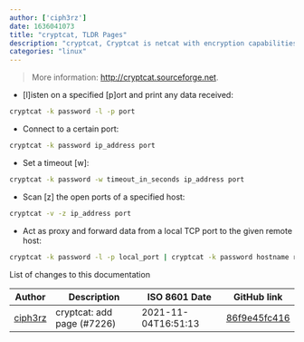 ```yaml
---
author: ['ciph3rz']
date: 1636041073
title: "cryptcat, TLDR Pages"
description: "cryptcat, Cryptcat is netcat with encryption capabilities."
categories: "linux"
---
```

> More information: <http://cryptcat.sourceforge.net>.

- [l]isten on a specified [p]ort and print any data received:

```bash
cryptcat -k password -l -p port
```

- Connect to a certain port:

```bash
cryptcat -k password ip_address port
```

- Set a timeout [w]:

```bash
cryptcat -k password -w timeout_in_seconds ip_address port
```

- Scan [z] the open ports of a specified host:

```bash
cryptcat -v -z ip_address port
```

- Act as proxy and forward data from a local TCP port to the given remote host:

```bash
cryptcat -k password -l -p local_port | cryptcat -k password hostname remote_port
```
List of changes to this documentation


Author | Description | ISO 8601 Date | GitHub link
------|-----|-----|-----
[ciph3rz](mailto:46655414+ciph3rz@users.noreply.github.com) | cryptcat: add page (#7226) | 2021-11-04T16:51:13 | [86f9e45fc416](https://github.com/tldr-pages/tldr/commit/86f9e45fc416c3a9727392029b9aacc5c03dafa7)


